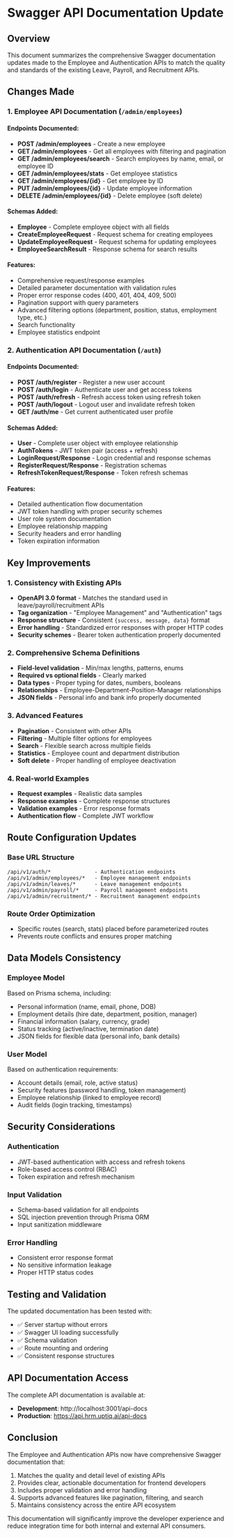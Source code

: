 # Swagger API Documentation Update

## Overview
This document summarizes the comprehensive Swagger documentation updates made to the Employee and Authentication APIs to match the quality and standards of the existing Leave, Payroll, and Recruitment APIs.

## Changes Made

### 1. Employee API Documentation (`/admin/employees`)

#### Endpoints Documented:
- **POST /admin/employees** - Create a new employee
- **GET /admin/employees** - Get all employees with filtering and pagination
- **GET /admin/employees/search** - Search employees by name, email, or employee ID
- **GET /admin/employees/stats** - Get employee statistics
- **GET /admin/employees/{id}** - Get employee by ID
- **PUT /admin/employees/{id}** - Update employee information
- **DELETE /admin/employees/{id}** - Delete employee (soft delete)

#### Schemas Added:
- **Employee** - Complete employee object with all fields
- **CreateEmployeeRequest** - Request schema for creating employees
- **UpdateEmployeeRequest** - Request schema for updating employees
- **EmployeeSearchResult** - Response schema for search results

#### Features:
- Comprehensive request/response examples
- Detailed parameter documentation with validation rules
- Proper error response codes (400, 401, 404, 409, 500)
- Pagination support with query parameters
- Advanced filtering options (department, position, status, employment type, etc.)
- Search functionality
- Employee statistics endpoint

### 2. Authentication API Documentation (`/auth`)

#### Endpoints Documented:
- **POST /auth/register** - Register a new user account
- **POST /auth/login** - Authenticate user and get access tokens
- **POST /auth/refresh** - Refresh access token using refresh token
- **POST /auth/logout** - Logout user and invalidate refresh token
- **GET /auth/me** - Get current authenticated user profile

#### Schemas Added:
- **User** - Complete user object with employee relationship
- **AuthTokens** - JWT token pair (access + refresh)
- **LoginRequest/Response** - Login credential and response schemas
- **RegisterRequest/Response** - Registration schemas
- **RefreshTokenRequest/Response** - Token refresh schemas

#### Features:
- Detailed authentication flow documentation
- JWT token handling with proper security schemes
- User role system documentation
- Employee relationship mapping
- Security headers and error handling
- Token expiration information

## Key Improvements

### 1. Consistency with Existing APIs
- **OpenAPI 3.0 format** - Matches the standard used in leave/payroll/recruitment APIs
- **Tag organization** - "Employee Management" and "Authentication" tags
- **Response structure** - Consistent `{success, message, data}` format
- **Error handling** - Standardized error responses with proper HTTP codes
- **Security schemes** - Bearer token authentication properly documented

### 2. Comprehensive Schema Definitions
- **Field-level validation** - Min/max lengths, patterns, enums
- **Required vs optional fields** - Clearly marked
- **Data types** - Proper typing for dates, numbers, booleans
- **Relationships** - Employee-Department-Position-Manager relationships
- **JSON fields** - Personal info and bank info properly documented

### 3. Advanced Features
- **Pagination** - Consistent with other APIs
- **Filtering** - Multiple filter options for employees
- **Search** - Flexible search across multiple fields
- **Statistics** - Employee count and department distribution
- **Soft delete** - Proper handling of employee deactivation

### 4. Real-world Examples
- **Request examples** - Realistic data samples
- **Response examples** - Complete response structures
- **Validation examples** - Error response formats
- **Authentication flow** - Complete JWT workflow

## Route Configuration Updates

### Base URL Structure
```
/api/v1/auth/*              - Authentication endpoints
/api/v1/admin/employees/*   - Employee management endpoints
/api/v1/admin/leaves/*      - Leave management endpoints
/api/v1/admin/payroll/*     - Payroll management endpoints
/api/v1/admin/recruitment/* - Recruitment management endpoints
```

### Route Order Optimization
- Specific routes (search, stats) placed before parameterized routes
- Prevents route conflicts and ensures proper matching

## Data Models Consistency

### Employee Model
Based on Prisma schema, including:
- Personal information (name, email, phone, DOB)
- Employment details (hire date, department, position, manager)
- Financial information (salary, currency, grade)
- Status tracking (active/inactive, termination date)
- JSON fields for flexible data (personal info, bank details)

### User Model
Based on authentication requirements:
- Account details (email, role, active status)
- Security features (password handling, token management)
- Employee relationship (linked to employee record)
- Audit fields (login tracking, timestamps)

## Security Considerations

### Authentication
- JWT-based authentication with access and refresh tokens
- Role-based access control (RBAC)
- Token expiration and refresh mechanism

### Input Validation
- Schema-based validation for all endpoints
- SQL injection prevention through Prisma ORM
- Input sanitization middleware

### Error Handling
- Consistent error response format
- No sensitive information leakage
- Proper HTTP status codes

## Testing and Validation

The updated documentation has been tested with:
- ✅ Server startup without errors
- ✅ Swagger UI loading successfully
- ✅ Schema validation
- ✅ Route mounting and ordering
- ✅ Consistent response structures

## API Documentation Access

The complete API documentation is available at:
- **Development**: http://localhost:3001/api-docs
- **Production**: https://api.hrm.uptiq.ai/api-docs

## Conclusion

The Employee and Authentication APIs now have comprehensive Swagger documentation that:
1. Matches the quality and detail level of existing APIs
2. Provides clear, actionable documentation for frontend developers
3. Includes proper validation and error handling
4. Supports advanced features like pagination, filtering, and search
5. Maintains consistency across the entire API ecosystem

This documentation will significantly improve the developer experience and reduce integration time for both internal and external API consumers.
